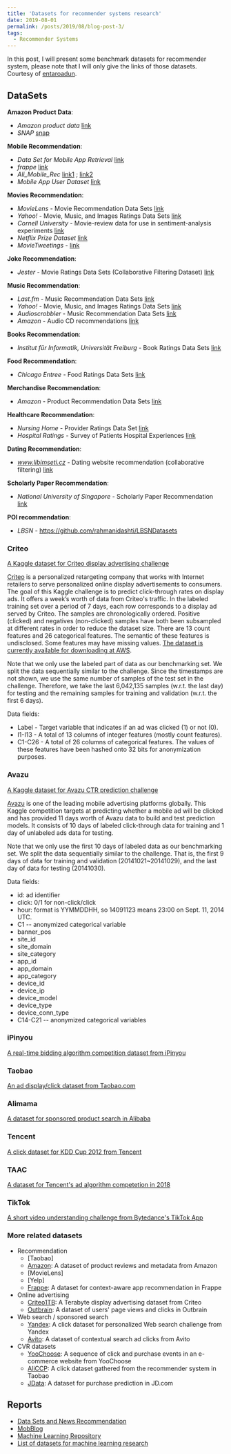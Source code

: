 ```yaml
---
title: 'Datasets for recommender systems research'
date: 2019-08-01
permalink: /posts/2019/08/blog-post-3/
tags:
  - Recommender Systems
---
```


In this post, I will present some benchmark datasets for recommender system, please note that I will only give the links of those datasets. Courtesy of [entaroadun](https://gist.github.com/entaroadun/1653794).

## DataSets

**Amazon Product Data**:
* *Amazon product data* [link](http://jmcauley.ucsd.edu/data/amazon/links.html)
* *SNAP* [snap](https://snap.stanford.edu/data/web-Amazon.html)

**Mobile Recommendation**:
* *Data Set for Mobile App Retrieval* [link](https://sites.google.com/site/daehpark/Resources/data-set-for-mobile-app-retrieval)
* *frappe* [link](http://baltrunas.info/research-menu/frappe)
* *Ali_Mobile_Rec* [link1](https://tianchi.aliyun.com/datalab/dataSet.htm?id=4) ; [link2](https://tianchi.aliyun.com/competition/introduction.htm?spm=5176.100068.5678.1.qppLC8&raceId=1)
* *Mobile App User Dataset* [link](https://soolinglim.wordpress.com/datasets/)

**Movies Recommendation**:

* *MovieLens* - Movie Recommendation Data Sets [link](http://www.grouplens.org/node/73)
* *Yahoo!* - Movie, Music, and Images Ratings Data Sets [link](http://webscope.sandbox.yahoo.com/catalog.php?datatype=r)
* *Cornell University* - Movie-review data for use in sentiment-analysis experiments [link](http://www.cs.cornell.edu/people/pabo/movie-review-data/)
* *Netflix Prize Dataset* [link](http://academictorrents.com/details/9b13183dc4d60676b773c9e2cd6de5e5542cee9a)
* *MovieTweetings* - [link](https://github.com/sidooms/MovieTweetings)

**Joke Recommendation**:
* *Jester* - Movie Ratings Data Sets (Collaborative Filtering Dataset) [link](http://www.ieor.berkeley.edu/~goldberg/jester-data/)

**Music Recommendation**:

* *Last.fm* - Music Recommendation Data Sets [link](http://www.dtic.upf.edu/~ocelma/MusicRecommendationDataset/index.html)
* *Yahoo!* - Movie, Music, and Images Ratings Data Sets [link](http://webscope.sandbox.yahoo.com/catalog.php?datatype=r)
* *Audioscrobbler* - Music Recommendation Data Sets [link](http://www-etud.iro.umontreal.ca/~bergstrj/audioscrobbler_data.html)
* *Amazon* - Audio CD recommendations [link](http://131.193.40.52/data/)


**Books Recommendation**:

* *Institut für Informatik, Universität Freiburg* - Book Ratings Data Sets [link](http://www.informatik.uni-freiburg.de/~cziegler/BX/)


**Food Recommendation**:

* *Chicago Entree* - Food Ratings Data Sets [link](http://archive.ics.uci.edu/ml/datasets/Entree+Chicago+Recommendation+Data)


**Merchandise Recommendation**:

* *Amazon* - Product Recommendation Data Sets [link](http://131.193.40.52/data/)


**Healthcare Recommendation**:

* *Nursing Home* - Provider Ratings Data Set [link](http://data.medicare.gov/dataset/Nursing-Home-Compare-Provider-Ratings/mufm-vy8d)
* *Hospital Ratings* - Survey of Patients Hospital Experiences [link](http://data.medicare.gov/dataset/Survey-of-Patients-Hospital-Experiences-HCAHPS-/rj76-22dk)


**Dating Recommendation**:

* *www.libimseti.cz* - Dating website recommendation (collaborative filtering) [link](http://www.occamslab.com/petricek/data/)


**Scholarly Paper Recommendation**:

* *National University of Singapore* - Scholarly Paper Recommendation [link](http://www.comp.nus.edu.sg/~sugiyama/SchPaperRecData.html)

**POI recommendation**:
* *LBSN* - https://github.com/rahmanidashti/LBSNDatasets

### Criteo
[A Kaggle dataset for Criteo display advertising challenge](https://www.kaggle.com/c/criteo-display-ad-challenge/data) 

[Criteo](https://www.criteo.com/) is a personalized retargeting company that works with Internet retailers to serve personalized online display advertisements to consumers. The goal of this Kaggle challenge is to predict click-through rates on display ads. It offers a week’s worth of data from Criteo's traffic. In the labeled training set over a period of 7 days, each row corresponds to a display ad served by Criteo. The samples are chronologically ordered. Positive (clicked) and negatives (non-clicked) samples have both been subsampled at different rates in order to reduce the dataset size. There are 13 count features and 26 categorical features. The semantic of these features is undisclosed. Some features may have missing values. [The dataset is currently available for downloading at AWS](https://s3-eu-west-1.amazonaws.com/kaggle-display-advertising-challenge-dataset/dac.tar.gz).

Note that we only use the labeled part of data as our benchmarking set. We split the data sequentially similar to the challenge. Since the timestamps are not shown, we use the same number of samples of the test set in the challenge. Therefore, we take the last 6,042,135 samples (w.r.t. the last day) for testing and the remaining samples for training and validation (w.r.t. the first 6 days).

Data fields:
+ Label - Target variable that indicates if an ad was clicked (1) or not (0).
+ I1-I13 - A total of 13 columns of integer features (mostly count features).
+ C1-C26 - A total of 26 columns of categorical features. The values of these features have been hashed onto 32 bits for anonymization purposes. 

### Avazu
[A Kaggle dataset for Avazu CTR prediction challenge](https://www.kaggle.com/c/avazu-ctr-prediction/data) 

[Avazu](http://avazuinc.com/home/) is one of the leading mobile advertising platforms globally. This Kaggle competition targets at predicting whether a mobile ad will be clicked and has provided 11 days worth of Avazu data to build and test prediction models. It consists of 10 days of labeled click-through data for training and 1 day of unlabeled ads data for testing.

Note that we only use the first 10 days of labeled data as our benchmarking set. We split the data sequentially similar to the challenge. That is, the first 9 days of data for training and validation (20141021~20141029), and the last day of data for testing (20141030).

Data fields:
+ id: ad identifier
+ click: 0/1 for non-click/click
+ hour: format is YYMMDDHH, so 14091123 means 23:00 on Sept. 11, 2014 UTC.
+ C1 -- anonymized categorical variable
+ banner_pos
+ site_id
+ site_domain
+ site_category
+ app_id
+ app_domain
+ app_category
+ device_id
+ device_ip
+ device_model
+ device_type
+ device_conn_type
+ C14-C21 -- anonymized categorical variables



### iPinyou
 [A real-time bidding algorithm competition dataset from iPinyou](http://contest.ipinyou.com/) 


### Taobao
[An ad display/click dataset from Taobao.com](https://tianchi.aliyun.com/datalab/dataSet.html?spm=5176.100073.0.0.14b66fc1ZofS5A&dataId=56)

### Alimama
[A dataset for sponsored product search in Alibaba](https://tianchi.aliyun.com/competition/introduction.htm?spm=5176.100069.5678.1.560d7a7eSjZLxq&raceId=231647)

### Tencent
[A click dataset for KDD Cup 2012 from Tencent](https://www.kaggle.com/c/kddcup2012-track2)

### TAAC
[A dataset for Tencent's ad algorithm competetion in 2018](https://algo.qq.com/application/home/home/review.html)

### TikTok
[A short video understanding challenge from Bytedance's TikTok App](https://www.biendata.com/competition/icmechallenge2019/)

### More related datasets

+ Recommendation
    + [Taobao]
    + [Amazon](http://jmcauley.ucsd.edu/data/amazon/): A dataset of product reviews and metadata from Amazon
    + [MovieLens]
    + [Yelp]
    + [Frappe](https://arxiv.org/abs/1505.03014): A dataset for context-aware app recommendation in Frappe
+ Online advertising
    + [Criteo1TB](http://labs.criteo.com/2013/12/download-terabyte-click-logs-2/): A Terabyte display advertising dataset from Criteo
    + [Outbrain](https://www.kaggle.com/c/outbrain-click-prediction/data): A dataset of users' page views and clicks in Outbrain
+ Web search / sponsored search
    + [Yandex](https://www.kaggle.com/c/yandex-personalized-web-search-challenge): A click dataset for personalized Web search challenge from Yandex
    + [Avito](https://www.kaggle.com/c/avito-context-ad-clicks/data): A dataset of contextual search ad clicks from Avito
+ CVR datasets
    + [YooChoose](https://2015.recsyschallenge.com/index.html): A sequence of click and purchase events in an e-commerce website from YooChoose
    + [AliCCP](https://tianchi.aliyun.com/datalab/dataSet.html?dataId=408): A click dataset gathered from the recommender system in Taobao
    + [JData](https://jdata.jd.com/html/detail.html?id=1): A dataset for purchase prediction in JD.com

## Reports
* [Data Sets and News Recommendation](http://ceur-ws.org/Vol-1181/nra2014_paper_01.pdf)
* [MobBlog](http://mobblog.cs.ucl.ac.uk/datasets/)
* [Machine Learning Repository](http://archive.ics.uci.edu/ml/datasets.html?sort=nameUp&view=list)
* [List of datasets for machine learning research](https://en.wikipedia.org/wiki/List_of_datasets_for_machine_learning_research#Image_data)
